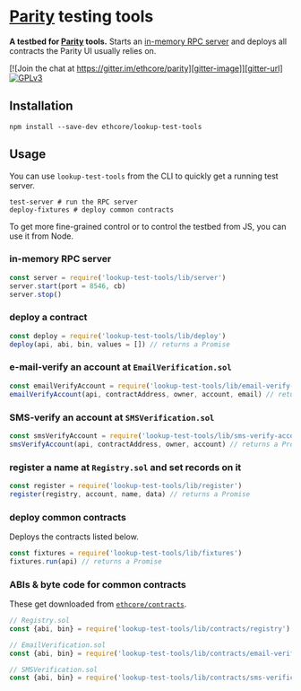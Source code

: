 # [Parity](https://ethcore.io/parity.html) testing tools

**A testbed for [Parity](https://ethcore.io/parity.html) tools.** Starts an [in-memory RPC server](https://github.com/ethereumjs/testrpc) and deploys all contracts the Parity UI usually relies on.

[![Join the chat at https://gitter.im/ethcore/parity][gitter-image]][gitter-url] [![GPLv3][license-image]][license-url]

[gitter-image]: https://badges.gitter.im/Join%20Chat.svg
[gitter-url]: https://gitter.im/ethcore/parity
[license-image]: https://img.shields.io/badge/license-GPL%20v3-green.svg
[license-url]: https://www.gnu.org/licenses/gpl-3.0.en.html

## Installation

```shell
npm install --save-dev ethcore/lookup-test-tools
```

## Usage

You can use `lookup-test-tools` from the CLI to quickly get a running test server.

```shell
test-server # run the RPC server
deploy-fixtures # deploy common contracts
```

To get more fine-grained control or to control the testbed from JS, you can use it from Node.

### in-memory RPC server

```js
const server = require('lookup-test-tools/lib/server')
server.start(port = 8546, cb)
server.stop()
```

### deploy a contract

```js
const deploy = require('lookup-test-tools/lib/deploy')
deploy(api, abi, bin, values = []) // returns a Promise
```

### e-mail-verify an account at `EmailVerification.sol`

```js
const emailVerifyAccount = require('lookup-test-tools/lib/email-verify-account')
emailVerifyAccount(api, contractAddress, owner, account, email) // returns a Promise
```

### SMS-verify an account at `SMSVerification.sol`

```js
const smsVerifyAccount = require('lookup-test-tools/lib/sms-verify-account')
smsVerifyAccount(api, contractAddress, owner, account) // returns a Promise
```

### register a name at `Registry.sol` and set records on it

```js
const register = require('lookup-test-tools/lib/register')
register(registry, account, name, data) // returns a Promise
```

### deploy common contracts

Deploys the contracts listed below.

```js
const fixtures = require('lookup-test-tools/lib/fixtures')
fixtures.run(api) // returns a Promise
```

### ABIs & byte code for common contracts

These get downloaded from [`ethcore/contracts`](https://github.com/ethcore/contracts).

```js
// Registry.sol
const {abi, bin} = require('lookup-test-tools/lib/contracts/registry')

// EmailVerification.sol
const {abi, bin} = require('lookup-test-tools/lib/contracts/email-verification')

// SMSVerification.sol
const {abi, bin} = require('lookup-test-tools/lib/contracts/sms-verification')
```
